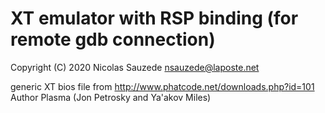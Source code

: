 # XT emulator with RSP binding (for remote gdb connection)

Copyright (C) 2020 Nicolas Sauzede <nsauzede@laposte.net>

generic XT bios file from http://www.phatcode.net/downloads.php?id=101
Author	Plasma (Jon Ρetrosky and Ya'akov Miles)
